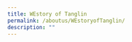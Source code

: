 ```yaml
---
title: WEstory of Tanglin
permalink: /aboutus/WEstoryofTanglin/
description: ""
---
```

<a href="/files/Tanglin-Secondary_090718_New%20(2).pdf"></a>